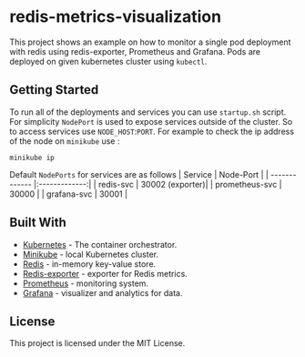 # redis-metrics-visualization

This project shows an example on how to monitor a single pod deployment with redis using redis-exporter, Prometheus and Grafana. Pods are deployed on given kubernetes cluster using `kubectl`.

## Getting Started

To run all of the deployments and services you can use `startup.sh` script. For simplicity `NodePort` is used to expose services outside of the cluster. So to access services use `NODE_HOST`:`PORT`. For example to check the ip address of the node on `minikube` use :
```
minikube ip
```

Default `NodePorts` for services are as follows
| Service       | Node-Port           |
| ------------- |:-------------:|
| redis-svc         | 30002 (exporter)|
| prometheus-svc     | 30000      |
| grafana-svc |  30001     |


## Built With

* [Kubernetes](https://kubernetes.io/pl/) - The container orchestrator.
* [Minikube](https://github.com/kubernetes/minikube) - local Kubernetes cluster.
* [Redis](https://redis.io/) - in-memory key-value store.
* [Redis-exporter](https://github.com/oliver006/redis_exporter) - exporter for Redis metrics.
* [Prometheus](https://prometheus.io/) - monitoring system.
* [Grafana](https://grafana.com/) - visualizer and analytics for data.

## License

This project is licensed under the MIT License.
